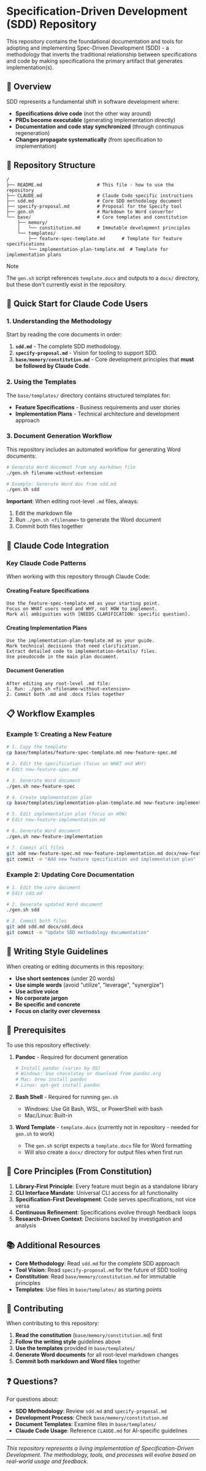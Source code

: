 # Specification-Driven Development (SDD) Repository

This repository contains the foundational documentation and tools for adopting and implementing Spec-Driven Development (SDD) - a methodology that inverts the traditional relationship between specifications and code by making specifications the primary artifact that generates implementation(s).

## 🎯 Overview

SDD represents a fundamental shift in software development where:

- **Specifications drive code** (not the other way around)
- **PRDs become executable** (generating implementation directly)
- **Documentation and code stay synchronized** (through continuous regeneration)
- **Changes propagate systematically** (from specification to implementation)

## 📁 Repository Structure

```text
/
├── README.md                    # This file - how to use the repository
├── CLAUDE.md                    # Claude Code specific instructions
├── sdd.md                       # Core SDD methodology document
├── specify-proposal.md          # Proposal for the Specify tool
├── gen.sh                       # Markdown to Word converter
└── base/                        # Core templates and constitution
    ├── memory/
    │   └── constitution.md      # Immutable development principles
    └── templates/
        ├── feature-spec-template.md      # Template for feature specifications
        └── implementation-plan-template.md  # Template for implementation plans
```

>[!NOTE]
>The `gen.sh` script references `template.docx` and outputs to a `docx/` directory, but these don't currently exist in the repository.

## 🚀 Quick Start for Claude Code Users

### 1. Understanding the Methodology

Start by reading the core documents in order:

1. **`sdd.md`** - The complete SDD methodology.
2. **`specify-proposal.md`** - Vision for tooling to support SDD.
3. **`base/memory/constitution.md`** - Core development principles that **must be followed by Claude Code**.

### 2. Using the Templates

The `base/templates/` directory contains structured templates for:

- **Feature Specifications** - Business requirements and user stories
- **Implementation Plans** - Technical architecture and development approach

### 3. Document Generation Workflow

This repository includes an automated workflow for generating Word documents:

```bash
# Generate Word document from any markdown file
./gen.sh filename-without-extension

# Example: Generate Word doc from sdd.md
./gen.sh sdd
```

**Important**: When editing root-level `.md` files, always:

1. Edit the markdown file
2. Run `./gen.sh <filename>` to generate the Word document
3. Commit both files together

## 🤖 Claude Code Integration

### Key Claude Code Patterns

When working with this repository through Claude Code:

#### Creating Feature Specifications

```text
Use the feature-spec-template.md as your starting point.
Focus on WHAT users need and WHY, not HOW to implement.
Mark all ambiguities with [NEEDS CLARIFICATION: specific question].
```

#### Creating Implementation Plans

```text
Use the implementation-plan-template.md as your guide.
Mark technical decisions that need clarification.
Extract detailed code to implementation-details/ files.
Use pseudocode in the main plan document.
```

#### Document Generation

```text
After editing any root-level .md file:
1. Run: ./gen.sh <filename-without-extension>
2. Commit both .md and .docx files together
```

## 📋 Workflow Examples

### Example 1: Creating a New Feature

```bash
# 1. Copy the template
cp base/templates/feature-spec-template.md new-feature-spec.md

# 2. Edit the specification (focus on WHAT and WHY)
# Edit new-feature-spec.md

# 3. Generate Word document
./gen.sh new-feature-spec

# 4. Create implementation plan
cp base/templates/implementation-plan-template.md new-feature-implementation.md

# 5. Edit implementation plan (focus on HOW)
# Edit new-feature-implementation.md

# 6. Generate Word document
./gen.sh new-feature-implementation

# 7. Commit all files
git add new-feature-spec.md new-feature-implementation.md docx/new-feature-spec.docx docx/new-feature-implementation.docx
git commit -m "Add new feature specification and implementation plan"
```

### Example 2: Updating Core Documentation

```bash
# 1. Edit the core document
# Edit sdd.md

# 2. Generate updated Word document
./gen.sh sdd

# 3. Commit both files
git add sdd.md docx/sdd.docx
git commit -m "Update SDD methodology documentation"
```

## 🎨 Writing Style Guidelines

When creating or editing documents in this repository:

- **Use short sentences** (under 20 words)
- **Use simple words** (avoid "utilize", "leverage", "synergize")
- **Use active voice**
- **No corporate jargon**
- **Be specific and concrete**
- **Focus on clarity over cleverness**

## 🔧 Prerequisites

To use this repository effectively:

1. **Pandoc** - Required for document generation

   ```bash
   # Install pandoc (varies by OS)
   # Windows: Use chocolatey or download from pandoc.org
   # Mac: brew install pandoc
   # Linux: apt-get install pandoc
   ```

2. **Bash Shell** - Required for running `gen.sh`
   - Windows: Use Git Bash, WSL, or PowerShell with bash
   - Mac/Linux: Built-in

3. **Word Template** - `template.docx` (currently not in repository - needed for `gen.sh` to work)
   - The `gen.sh` script expects a `template.docx` file for Word formatting
   - Will also create a `docx/` directory for output files when first run

## 🧠 Core Principles (From Constitution)

1. **Library-First Principle**: Every feature must begin as a standalone library
2. **CLI Interface Mandate**: Universal CLI access for all functionality
3. **Specification-First Development**: Code serves specifications, not vice versa
4. **Continuous Refinement**: Specifications evolve through feedback loops
5. **Research-Driven Context**: Decisions backed by investigation and analysis

## 📚 Additional Resources

- **Core Methodology**: Read `sdd.md` for the complete SDD approach
- **Tool Vision**: Read `specify-proposal.md` for the future of SDD tooling
- **Constitution**: Read `base/memory/constitution.md` for immutable principles
- **Templates**: Use files in `base/templates/` as starting points

## 🤝 Contributing

When contributing to this repository:

1. **Read the constitution** (`base/memory/constitution.md`) first
2. **Follow the writing style** guidelines above
3. **Use the templates** provided in `base/templates/`
4. **Generate Word documents** for all root-level markdown changes
5. **Commit both markdown and Word files** together

## ❓ Questions?

For questions about:

- **SDD Methodology**: Review `sdd.md` and `specify-proposal.md`
- **Development Process**: Check `base/memory/constitution.md`
- **Document Templates**: Examine files in `base/templates/`
- **Claude Code Usage**: Reference `CLAUDE.md` for AI-specific guidelines

---

*This repository represents a living implementation of Specification-Driven Development. The methodology, tools, and processes will evolve based on real-world usage and feedback.*

